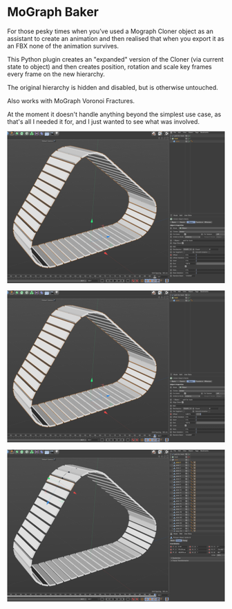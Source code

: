 # MoGraph Baker
 
For those pesky times when you’ve used a Mograph Cloner object as an assistant to create an animation and then realised that when you export it as an FBX none of the animation survives.

This Python plugin creates an "expanded" version of the Cloner (via current state to object) and then creates position, rotation and scale key frames every frame on the new hierarchy.

The original hierarchy is hidden and disabled, but is otherwise untouched.

Also works with MoGraph Voronoi Fractures.

At the moment it doesn't handle anything beyond the simplest use case, as that's all I needed it for, and I just wanted to see what was involved.

![MoGraph cloner, object along a spline, frame 0, offset 0%](/images/Screenshot-1.jpg)

![MoGraph cloner, object along a spline, frame 90, offset 5.88%](/images/Screenshot-2.jpg)

![New hierarchy with position, scale and rotation keys on every frame](/images/Screenshot-3.jpg)

